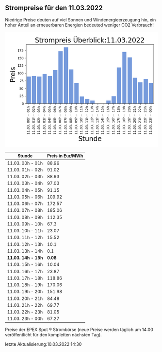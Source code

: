 
## Strompreise für den 11.03.2022

Niedrige Preise deuten auf viel Sonnen und Windenergieerzeugung hin, ein hoher Anteil an erneuerbaren Energien bedeuted weniger CO2 Verbrauch!

![Strompreis übersicht](imgs/strompreis_uebersicht.png)

| Stunde | Preis in Eur/MWh |
|---|---|
| 11.03. 00h -  01h | 88.96 | 
| 11.03. 01h -  02h | 91.02 | 
| 11.03. 02h -  03h | 88.93 | 
| 11.03. 03h -  04h | 97.03 | 
| 11.03. 04h -  05h | 91.15 | 
| 11.03. 05h -  06h | 109.92 | 
| 11.03. 06h -  07h | 172.57 | 
| 11.03. 07h -  08h | 185.06 | 
| 11.03. 08h -  09h | 112.35 | 
| 11.03. 09h -  10h | 67.3 | 
| 11.03. 10h -  11h | 23.07 | 
| 11.03. 11h -  12h | 15.52 | 
| 11.03. 12h -  13h | 10.1 | 
| 11.03. 13h -  14h | 0.1 | 
| **11.03. 14h -  15h** | **0.08** | 
| 11.03. 15h -  16h | 10.04 | 
| 11.03. 16h -  17h | 23.87 | 
| 11.03. 17h -  18h | 118.86 | 
| 11.03. 18h -  19h | 170.06 | 
| 11.03. 19h -  20h | 151.98 | 
| 11.03. 20h -  21h | 84.48 | 
| 11.03. 21h -  22h | 69.77 | 
| 11.03. 22h -  23h | 81.05 | 
| 11.03. 23h -  00h | 67.27 | 

Preise der EPEX Spot ® Strombörse (neue Preise werden täglich um 14:00 veröffentlicht für den kompletten nächsten Tag).

letzte Aktualisierung:10.03.2022 14:30